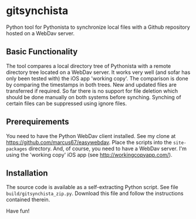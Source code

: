 # gitsynchista
Python tool for Pythonista to synchronize local files with a Github repository hosted on a WebDav server.

## Basic Functionality
The tool compares a local directory tree of Pythonista with a remote directory tree located on a WebDav server. It works very well (and sofar has only been tested with) the iOS app 'working copy'. The comparison is done by comparing the timestamps in both trees. New and updated files are transferred if required. So far there is no support for file deletion which should be done manually on both systems before synching. Synching of certain files can be suppressed using ignore files.

## Prerequirements

You need to have the Python WebDav client installed. See my clone at https://github.com/marcus67/easywebdav. Place the scripts into the `site-packages` directory. And, of course, you need to have a WebDav server. I'm using the 'working copy' iOS app (see http://workingcopyapp.com/).

## Installation

The source code is available as a self-extracting Python script. See file `build/gitsynchista_zip.py`. Download this file and follow the instructions contained therein.

Have fun!
